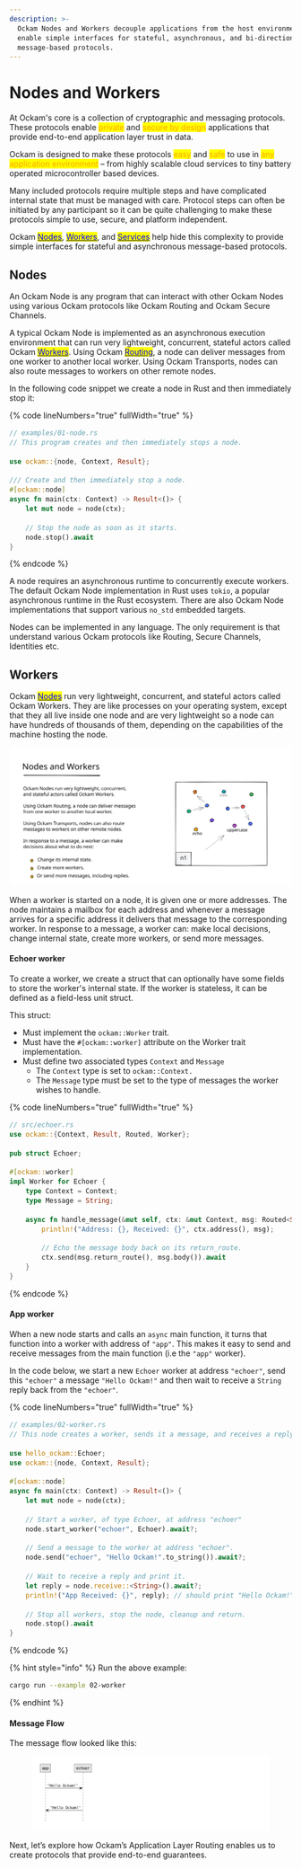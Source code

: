 ```yaml
---
description: >-
  Ockam Nodes and Workers decouple applications from the host environment and
  enable simple interfaces for stateful, asynchronous, and bi-directional
  message-based protocols.
---
```


# Nodes and Workers

At Ockam's core is a collection of cryptographic and messaging protocols. These protocols enable <mark style="color:orange;">private</mark> and <mark style="color:orange;">secure by design</mark> applications that provide end-to-end application layer trust in data.

Ockam is designed to make these protocols <mark style="color:orange;">easy</mark> and <mark style="color:orange;">safe</mark> to use in <mark style="color:orange;">any application environment</mark> – from highly scalable cloud services to tiny battery operated microcontroller based devices.

Many included protocols require multiple steps and have complicated internal state that must be managed with care. Protocol steps can often be initiated by any participant so it can be quite challenging to make these protocols simple to use, secure, and platform independent.

Ockam [<mark style="color:blue;">Nodes</mark>](nodes.md#node), [<mark style="color:blue;">Workers</mark>](nodes.md#worker), and [<mark style="color:blue;">Services</mark>](nodes.md#service) help hide this complexity to provide simple interfaces for stateful and asynchronous message-based protocols.

## Nodes

An Ockam Node is any program that can interact with other Ockam Nodes using various Ockam protocols like Ockam Routing and Ockam Secure Channels.

A typical Ockam Node is implemented as an asynchronous execution environment that can run very lightweight, concurrent, stateful actors called Ockam [<mark style="color:blue;">Workers</mark>](nodes.md#workers). Using Ockam [<mark style="color:blue;">Routing</mark>](broken-reference), a node can deliver messages from one worker to another local worker. Using Ockam Transports, nodes can also route messages to workers on other remote nodes.

In the following code snippet we create a node in Rust and then immediately stop it:

{% code lineNumbers="true" fullWidth="true" %}
```rust
// examples/01-node.rs
// This program creates and then immediately stops a node.

use ockam::{node, Context, Result};

/// Create and then immediately stop a node.
#[ockam::node]
async fn main(ctx: Context) -> Result<()> {
    let mut node = node(ctx);

    // Stop the node as soon as it starts.
    node.stop().await
}
```
{% endcode %}

A node requires an asynchronous runtime to concurrently execute workers. The default Ockam Node implementation in Rust uses `tokio`, a popular asynchronous runtime in the Rust ecosystem. There are also Ockam Node implementations that support various `no_std` embedded targets.

Nodes can be implemented in any language. The only requirement is that understand various Ockam protocols like Routing, Secure Channels, Identities etc.

## Workers <a href="#worker" id="worker"></a>

Ockam [<mark style="color:blue;">Nodes</mark>](nodes.md#nodes) run very lightweight, concurrent, and stateful actors called Ockam Workers. They are like processes on your operating system, except that they all live inside one node and are very lightweight so a node can have hundreds of thousands of them, depending on the capabilities of the machine hosting the node.

<img src="../../.gitbook/assets/file.excalidraw (7).svg" alt="" class="gitbook-drawing">

When a worker is started on a node, it is given one or more addresses. The node maintains a mailbox for each address and whenever a message arrives for a specific address it delivers that message to the corresponding worker. In response to a message, a worker can: make local decisions, change internal state, create more workers, or send more messages.

#### **Echoer worker**

To create a worker, we create a struct that can optionally have some fields to store the worker's internal state. If the worker is stateless, it can be defined as a field-less unit struct.

This struct:

* Must implement the `ockam::Worker` trait.
* Must have the `#[ockam::worker]` attribute on the Worker trait implementation.
* Must define two associated types `Context` and `Message`
  * The `Context` type is set to `ockam::Context.`
  * The `Message` type must be set to the type of messages the worker wishes to handle.

{% code lineNumbers="true" fullWidth="true" %}
```rust
// src/echoer.rs
use ockam::{Context, Result, Routed, Worker};

pub struct Echoer;

#[ockam::worker]
impl Worker for Echoer {
    type Context = Context;
    type Message = String;

    async fn handle_message(&mut self, ctx: &mut Context, msg: Routed<String>) -> Result<()> {
        println!("Address: {}, Received: {}", ctx.address(), msg);

        // Echo the message body back on its return_route.
        ctx.send(msg.return_route(), msg.body()).await
    }
}
```
{% endcode %}

#### App worker

When a new node starts and calls an `async` main function, it turns that function into a worker with address of `"app"`. This makes it easy to send and receive messages from the main function (i.e the `"app"` worker).

In the code below, we start a new `Echoer` worker at address `"echoer"`, send this `"echoer"` a message `"Hello Ockam!"` and then wait to receive a `String` reply back from the `"echoer"`.

{% code lineNumbers="true" fullWidth="true" %}
```rust
// examples/02-worker.rs
// This node creates a worker, sends it a message, and receives a reply.

use hello_ockam::Echoer;
use ockam::{node, Context, Result};

#[ockam::node]
async fn main(ctx: Context) -> Result<()> {
    let mut node = node(ctx);

    // Start a worker, of type Echoer, at address "echoer"
    node.start_worker("echoer", Echoer).await?;

    // Send a message to the worker at address "echoer".
    node.send("echoer", "Hello Ockam!".to_string()).await?;

    // Wait to receive a reply and print it.
    let reply = node.receive::<String>().await?;
    println!("App Received: {}", reply); // should print "Hello Ockam!"

    // Stop all workers, stop the node, cleanup and return.
    node.stop().await
}
```
{% endcode %}

{% hint style="info" %}
Run the above example:

```sh
cargo run --example 02-worker
```
{% endhint %}

#### Message Flow

The message flow looked like this:

<figure><img src="../../.gitbook/assets/spaces_B6iKP7pf6tEttefAJJtl_uploads_git-blob-11b9e2fb5dead6936895bce7fc88eaa86e30c3ef_simple.001 (2).jpeg" alt=""><figcaption></figcaption></figure>

Next, let’s explore how Ockam’s Application Layer Routing enables us to create protocols that provide end-to-end guarantees.


